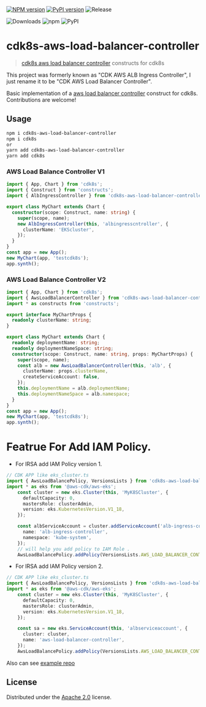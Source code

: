 [![NPM version](https://badge.fury.io/js/cdk8s-aws-load-balancer-controller.svg)](https://badge.fury.io/js/cdk8s-aws-load-balancer-controller)
[![PyPI version](https://badge.fury.io/py/cdk8s-aws-load-balancer-controller.svg)](https://badge.fury.io/py/cdk8s-aws-load-balancer-controller)
![Release](https://github.com/neilkuan/cdk8s-aws-load-balancer-controller/workflows/Release/badge.svg)

![Downloads](https://img.shields.io/badge/-DOWNLOADS:-brightgreen?color=gray)
![npm](https://img.shields.io/npm/dt/cdk8s-aws-load-balancer-controller?label=npm&color=orange)
![PyPI](https://img.shields.io/pypi/dm/cdk8s-aws-load-balancer-controller?label=pypi&color=blue)

# cdk8s-aws-load-balancer-controller
> [cdk8s aws load balancer controller](https://github.com/kubernetes-sigs/aws-load-balancer-controller) constructs for cdk8s

This project was formerly known as "CDK AWS ALB Ingress Controller", I just rename it to be "CDK AWS Load Balancer Controller".

Basic implementation of a [aws load balancer controller](https://github.com/kubernetes-sigs/aws-load-balancer-controller) construct for cdk8s. Contributions are welcome!


## Usage
```bash
npm i cdk8s-aws-load-balancer-controller 
npm i cdk8s
or 
yarn add cdk8s-aws-load-balancer-controller
yarn add cdk8s
```

### AWS Load Balance Controller V1
```ts
import { App, Chart } from 'cdk8s';
import { Construct } from 'constructs';
import { AlbIngressController } from 'cdk8s-aws-load-balancer-controller';

export class MyChart extends Chart {
  constructor(scope: Construct, name: string) {
    super(scope, name);
    new AlbIngressController(this, 'albingresscntroller', {
      clusterName: 'EKScluster',
    });
  }
}
const app = new App();
new MyChart(app, 'testcdk8s');
app.synth();
```

### AWS Load Balance Controller V2
```ts
import { App, Chart } from 'cdk8s';
import { AwsLoadBalancerController } from 'cdk8s-aws-load-balancer-controller';
import * as constructs from 'constructs';

export interface MyChartProps {
  readonly clusterName: string;
}

export class MyChart extends Chart {
  readonly deploymentName: string;
  readonly deploymentNameSpace: string;
  constructor(scope: Construct, name: string, props: MyChartProps) {
    super(scope, name);
    const alb = new AwsLoadBalancerController(this, 'alb', {
      clusterName: props.clusterName,
      createServiceAccount: false,
    });
    this.deploymentName = alb.deploymentName;
    this.deploymentNameSpace = alb.namespace;
  }
}
const app = new App();
new MyChart(app, 'testcdk8s');
app.synth();
```


# Featrue For Add IAM Policy.
- For IRSA add IAM Policy version 1. 
```ts
// CDK APP like eks_cluster.ts
import { AwsLoadBalancePolicy, VersionsLists } from 'cdk8s-aws-load-balancer-controller';
import * as eks from '@aws-cdk/aws-eks';
    const cluster = new eks.Cluster(this, 'MyK8SCluster', {
      defaultCapacity: 0,
      mastersRole: clusterAdmin,
      version: eks.KubernetesVersion.V1_18,
    });

    const albServiceAccount = cluster.addServiceAccount('alb-ingress-controller', {
      name: 'alb-ingress-controller',
      namespace: 'kube-system',
    });
    // will help you add policy to IAM Role .
    AwsLoadBalancePolicy.addPolicy(VersionsLists.AWS_LOAD_BALANCER_CONTROLLER_POLICY_V1, albServiceAccount);
```

- For IRSA add IAM Policy version 2. 
```ts
// CDK APP like eks_cluster.ts
import { AwsLoadBalancePolicy, VersionsLists } from 'cdk8s-aws-load-balancer-controller';
import * as eks from '@aws-cdk/aws-eks';
    const cluster = new eks.Cluster(this, 'MyK8SCluster', {
      defaultCapacity: 0,
      mastersRole: clusterAdmin,
      version: eks.KubernetesVersion.V1_18,
    });

    const sa = new eks.ServiceAccount(this, 'albserviceaccount', {
      cluster: cluster,
      name: 'aws-load-balancer-controller',
    });
    AwsLoadBalancePolicy.addPolicy(VersionsLists.AWS_LOAD_BALANCER_CONTROLLER_POLICY_V2, sa );

```

Also can see [example repo](https://github.com/neilkuan/cdk8s-cdk-example)
## License

Distributed under the [Apache 2.0](./LICENSE) license.